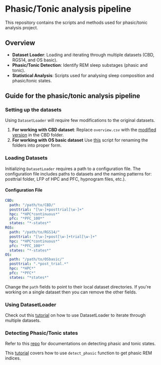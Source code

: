 # Phasic/Tonic analysis pipeline
This repository contains the scripts and methods used for phasic/tonic analysis project.

## Overview
- **Dataset Loader**: Loading and iterating through multiple datasets (CBD, RGS14, and OS basic).
- **Phasic/Tonic Detection**: Identify REM sleep substages (phasic and tonic).
- **Statistical Analysis**: Scripts used for analysing sleep composition and phasic/tonic states.

## Guide for the phasic/tonic analysis pipeline
### Setting up the datasets
Using `DatasetLoader` will require few modifications to the original datasets. 
1. **For working with CBD dataset**: Replace `overview.csv` with the [modified version](https://github.com/AbdelRayan/AutomaticSleepScoring/blob/main/Tuguldur/data/overview.csv) in the CBD folder.
2. **For working with OS basic dataset** Use [this](https://github.com/AbdelRayan/AutomaticSleepScoring/blob/main/Tuguldur/data/nameOSbasic.ipynb) script for renaming
the folders into proper form.

### Loading Datasets

Initializing `DatasetLoader` requires a path to a configuration file. The configuration file includes paths to datasets and the naming patterns for: posttrial folder, LFP of HPC and PFC, hypnogram files, etc.).

#### Configuration File

```yaml
CBD:
  path: "/path/to/CBD/"
  posttrial: "[\w-]+posttrial[\w-]+"
  hpc: "*HPC*continuous*"
  pfc: "*PFC_100*"
  states: "*-states*"
RGS:
  path: "/path/to/RGS14/"
  posttrial: "[\w-]+post[\w-]+trial[\w-]+"
  hpc: "*HPC*continuous*"
  pfc: "*PFC_100*"
  states: "*-states*"
OS:
  path: "/path/to/OSbasic/"
  posttrial: ".*post_trial.*"
  hpc: "*HPC*"
  pfc: "*PFC*"
  states: "*states*"
```

Change the `path` fields to point to their local dataset directories.
If you're working on a single dataset then you can remove the other fields.

### Using DatasetLoader
Check out this [tutorial](https://github.com/AbdelRayan/AutomaticSleepScoring/blob/main/Tuguldur/notebooks/tutorial_dataset_loader.ipynb) on how to use DatasetLoader to iterate through multiple datasets.

### Detecting Phasic/Tonic states
Refer to this [repo](https://github.com/8Nero/phasic_tonic) for documentations on detecting phasic and tonic states.

This [tutorial](https://phasic-tonic.readthedocs.io/en/latest/generated/gallery/tutorial_detect_phasic/) covers how to use `detect_phasic` function to get phasic REM indices.
